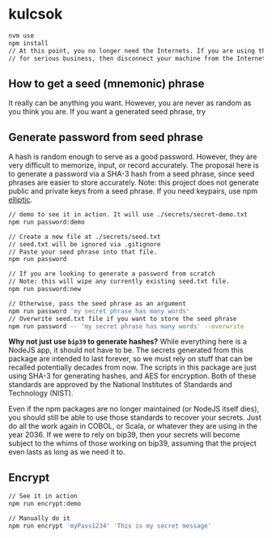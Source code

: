 # kulcsok

```bash
nvm use
npm install
// At this point, you no longer need the Internets. If you are using this repo
// for serious business, then disconnect your machine from the Internets.
```

## How to get a seed (mnemonic) phrase

It really can be anything you want. However, you are never as random as you think you are. If you want a generated seed
phrase, try

## Generate password from seed phrase

A hash is random enough to serve as a good password. However, they are very difficult to memorize, input, or record
accurately. The proposal here is to generate a password via a SHA-3 hash from a seed phrase, since seed phrases are
easier to store accurately. Note: this project does not generate public and private keys from a seed phrase. If you need
keypairs, use npm [elliptic](https://www.npmjs.com/package/elliptic).

```bash
// demo to see it in action. It will use ./secrets/secret-demo.txt
npm run password:demo

// Create a new file at ./secrets/seed.txt
// seed.txt will be ignored via .gitignore
// Paste your seed phrase into that file.
npm run password

// If you are looking to generate a password from scratch
// Note: this will wipe any currently existing seed.txt file.
npm run password:new

// Otherwise, pass the seed phrase as an argument
npm run password 'my secret phrase has many words'
// Overwrite seed.txt file if you want to store the seed phrase
npm run password -- 'my secret phrase has many words' --overwrite
```

**Why not just use `bip39` to generate hashes?** While everything here is a NodeJS app, it should not have to be. The
secrets generated from this package are intended to last forever, so we must rely on stuff that can be recalled
potentially decades from now. The scripts in this package are just using SHA-3 for generating hashes, and AES for
encryption. Both of these standards are approved by the National Institutes of Standards and Technology (NIST).

Even if the npm packages are no longer maintained (or NodeJS itself dies), you should still be able to use those
standards to recover your secrets. Just do all the work again in COBOL, or Scala, or whatever they are using in the
year 2036. If we were to rely on bip39, then your secrets will become subject to the whims of those working on bip39,
assuming that the project even lasts as long as we need it to.

## Encrypt

```bash
// See it in action
npm run encrypt:demo

// Manually do it
npm run encrypt 'myPass1234' 'This is my secret message'
```
